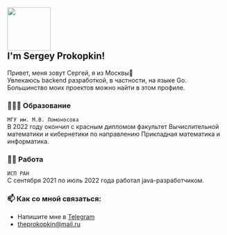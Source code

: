 <div>
<h2> <img src="https://media.giphy.com/media/MeJgB3yMMwIaHmKD4z/giphy.gif" width="100"><br>I'm Sergey Prokopkin!</h2>

Привет, меня зовут Сергей, я из Москвы👋<br> Увлекаюсь backend разработкой, в частности, на языке Go. Большинство моих проектов можно найти в этом профиле.

### 👨🏻‍🎓 Образование
```МГУ им. М.В. Ломоносова```<br> 
В 2022 году окончил с красным дипломом факультет Вычислительной математики и кибернетики по направлению Прикладная математика и информатика.
### 👨‍💻 Работа
```ИСП РАН```<br> С сентября 2021 по июль 2022 года работал java-разработчиком.

### 📫 Как со мной связаться: 
- Напишите мне в [Telegram](https://t.me/prokopk1n)
- theprokopkin@mail.ru
